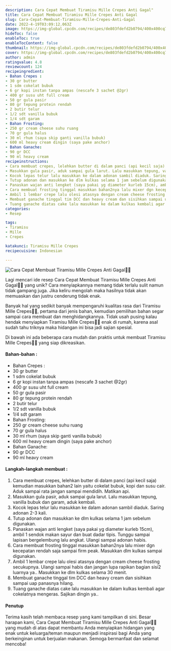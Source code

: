 ```yaml
---
description: Cara Cepat Membuat Tiramisu Mille Crepes Anti Gagal"
title: Cara Cepat Membuat Tiramisu Mille Crepes Anti Gagal
slug: Cara-Cepat-Membuat-Tiramisu-Mille-Crepes-Anti-Gagal
date: 2022-4-19T03:09:12.063Z
image: https://img-global.cpcdn.com/recipes/de803fdefd2b0794/400x400cq70/photo.jpg
hideToc: false
enableToc: true
enableTocContent: false
thumbnail: https://img-global.cpcdn.com/recipes/de803fdefd2b0794/400x400cq70/photo.jpg
cover: https://img-global.cpcdn.com/recipes/de803fdefd2b0794/400x400cq70/photo.jpg
author: admin
ratingvalue: 4.8
reviewcount: 124
recipeingredient:
- Bahan Crepes :
- 30 gr butter
- 1 sdm cokelat bubuk
- 6 gr kopi instan tanpa ampas (nescafe 3 sachet @2gr)
- 400 gr susu uht full cream
- 50 gr gula pasir
- 80 gr tepung protein rendah
- 2 butir telur
- 1/2 sdt vanilla bubuk
- 1/4 sdt garam
- Bahan Frosting:
- 250 gr cream cheese suhu ruang
- 70 gr gula halus
- 30 ml rhum (saya skip ganti vanilla bubuk)
- 600 ml heavy cream dingin (saya pake anchor)
- Bahan Ganache:
- 90 gr DCC
- 90 ml heavy cream
recipeinstructions:
- Cara membuat crepes, lelehkan butter di dalam panci (api kecil saja) kemudian masukkan bahan2 lain yaitu cokelat bubuk, kopi dan susu cair. Aduk sampai rata jangan sampai mendidih. Matikan api.
- Masukkan gula pasir, aduk sampai gula larut. Lalu masukkan tepung, vanilla bubuk dan garam, aduk kembali.
- Kocok lepas telur lalu masukkan ke dalam adonan sambil diaduk. Saring adonan 2-3 kali.
- Tutup adonan dan masukkan ke dlm kulkas selama 1 jam sebelum digunakan.
- Panaskan wajan anti lengket (saya pakai yg diameter kurleb 15cm), ambil 1 sendok makan sayur dan buat dadar tipis. Tunggu sampai lapisan bergelembung lalu angkat. Ulangi sampai adonan habis.
- Cara membuat frosting tinggal masukkan bahan2nya lalu mixer dgn kecepatan rendah saja sampai firm peak. Masukkan dlm kulkas sampai digunakan.
- Ambil 1 lembar crepe lalu olesi atasnya dengan cream cheese frosting secukupnya. Ulangi sampai habis dan jangan lupa rapikan bagian sisi2 luarnya ya.. Masukkan ke dlm kulkas selama 30 menit.
- Membuat ganache tinggal tim DCC dan heavy cream dan sisihkan sampai uap panasnya hilang.
- Tuang ganache diatas cake lalu masukkan ke dalam kulkas kembali agar cokelatnya mengeras. Sajikan dingin ya..
categories:
- Resep

tags:
- Tiramisu
- Mille
- Crepes

katakunci: Tiramisu Mille Crepes
recipecuisine: Indonesian

---
```


![Cara Cepat Membuat Tiramisu Mille Crepes Anti Gagal👩‍🍳](https://img-global.cpcdn.com/recipes/de803fdefd2b0794/400x400cq70/photo.jpg)

Lagi mencari ide resep Cara Cepat Membuat Tiramisu Mille Crepes Anti Gagal👩‍🍳 yang unik? Cara menyiapkannya memang tidak terlalu sulit namun tidak gampang juga. Jika keliru mengolah maka hasilnya tidak akan memuaskan dan justru cenderung tidak enak.

Banyak hal yang sedikit banyak mempengaruhi kualitas rasa dari Tiramisu Mille Crepes👩‍🍳, pertama dari jenis bahan, kemudian pemilihan bahan segar sampai cara membuat dan menghidangkannya. Tidak usah pusing kalau hendak menyiapkan Tiramisu Mille Crepes👩‍🍳 enak di rumah, karena asal sudah tahu triknya maka hidangan ini bisa jadi sajian spesial.

Di bawah ini ada beberapa cara mudah dan praktis untuk membuat Tiramisu Mille Crepes👩‍🍳 yang siap dikreasikan.

<!--inarticleads1-->

#### Bahan-bahan :

- Bahan Crepes :
- 30 gr butter
- 1 sdm cokelat bubuk
- 6 gr kopi instan tanpa ampas (nescafe 3 sachet @2gr)
- 400 gr susu uht full cream
- 50 gr gula pasir
- 80 gr tepung protein rendah
- 2 butir telur
- 1/2 sdt vanilla bubuk
- 1/4 sdt garam
- Bahan Frosting:
- 250 gr cream cheese suhu ruang
- 70 gr gula halus
- 30 ml rhum (saya skip ganti vanilla bubuk)
- 600 ml heavy cream dingin (saya pake anchor)
- Bahan Ganache:
- 90 gr DCC
- 90 ml heavy cream

<!--inarticleads2-->

#### Langkah-langkah membuat :

1. Cara membuat crepes, lelehkan butter di dalam panci (api kecil saja) kemudian masukkan bahan2 lain yaitu cokelat bubuk, kopi dan susu cair. Aduk sampai rata jangan sampai mendidih. Matikan api.
1. Masukkan gula pasir, aduk sampai gula larut. Lalu masukkan tepung, vanilla bubuk dan garam, aduk kembali.
1. Kocok lepas telur lalu masukkan ke dalam adonan sambil diaduk. Saring adonan 2-3 kali.
1. Tutup adonan dan masukkan ke dlm kulkas selama 1 jam sebelum digunakan.
1. Panaskan wajan anti lengket (saya pakai yg diameter kurleb 15cm), ambil 1 sendok makan sayur dan buat dadar tipis. Tunggu sampai lapisan bergelembung lalu angkat. Ulangi sampai adonan habis.
1. Cara membuat frosting tinggal masukkan bahan2nya lalu mixer dgn kecepatan rendah saja sampai firm peak. Masukkan dlm kulkas sampai digunakan.
1. Ambil 1 lembar crepe lalu olesi atasnya dengan cream cheese frosting secukupnya. Ulangi sampai habis dan jangan lupa rapikan bagian sisi2 luarnya ya.. Masukkan ke dlm kulkas selama 30 menit.
1. Membuat ganache tinggal tim DCC dan heavy cream dan sisihkan sampai uap panasnya hilang.
1. Tuang ganache diatas cake lalu masukkan ke dalam kulkas kembali agar cokelatnya mengeras. Sajikan dingin ya..

#### Penutup

Terima kasih telah membaca resep yang kami tampilkan di sini. Besar harapan kami, Cara Cepat Membuat Tiramisu Mille Crepes Anti Gagal👩‍🍳 yang mudah di atas dapat membantu Anda menyiapkan hidangan yang enak untuk keluarga/teman maupun menjadi inspirasi bagi Anda yang berkeinginan untuk berjualan makanan. Semoga bermanfaat dan selamat mencoba!